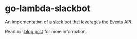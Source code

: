 # go-lambda-slackbot
An implementation of a slack bot that leverages the Events API.

Read our [blog post](https://www.threatstack.com/blog/enabling-emr-self-service-with-chatops) for more information.
